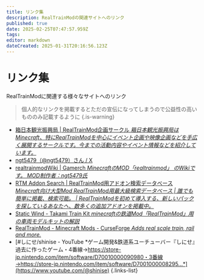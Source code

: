 ```yaml
---
title: リンク集
description: RealTrainModの関連サイトへのリンク
published: true
date: 2025-02-25T07:47:57.959Z
tags: 
editor: markdown
dateCreated: 2025-01-31T20:16:56.123Z
---
```


# リンク集
RealTrainModに関連する様々なサイトへのリンク
> 個人的なリンクを掲載するとただの宣伝になってしまうので公益性の高いもののみ記載するように
{.is-warning}


- [箱日本観光振興局 | RealTrainMod企画サークル *箱日本観光振興局はMinecraft、特にRealTrainModを中心にイベント企画や映像企画などを手広く展開するサークルです。今までの活動内容やイベント情報などを紹介しています。*](https://boxjapan.info/)
- [ngt5479（@ngt5479）さん / X ](https://x.com/ngt5479)
- [realtrainmodWiki | Gamerch *MinecraftのMOD「realtrainmod」 のWikiです。 MOD制作者：ngt5479氏*](https://gamerch.com/realtrainmod/)
- [RTM Addon Search | RealTrainMod用アドオン検索データべース *Minecraft向け大型Mod RealTrainMod用最大級検索データベース | 誰でも簡単に掲載、検索可能。 | RealTrainModを初めて導入する、新しいパックを探しているあなたへ、数多くの追加アドオンを掲載中。*](https://rtmaddon-search.com/)
- [Static Wind - Takami Train Kit *minecraftの鉄道Mod「RealTrainMod」用の車両モデルキットの解説*](https://staticwind.soragoto.net/rtm/tkmtk/index.html)
- [RealTrainMod - Minecraft Mods - CurseForge *Adds real scale train, rail and more.*](https://www.curseforge.com/minecraft/mc-mods/realtrainmod)
- [#しにせ/shinise - YouTube *ゲーム開発&鉄道系ユーチューバー『しにせ』過去に作ったゲーム・4番線→https://store-jp.nintendo.com/item/software/D70010000090980・3番線→https://store-jp.nintendo.com/item/software/D7001000008295...*](https://www.youtube.com/@shinise)
{.links-list}